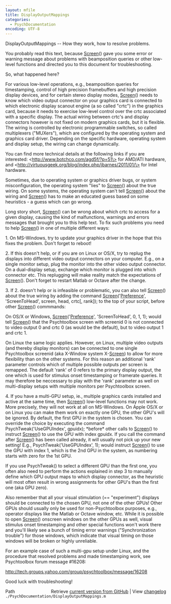 ```yaml
---
layout: mfile
title: DisplayOutputMappings
categories:
  - PsychDocumentation
encoding: UTF-8
---
```


DisplayOutputMappings -- How they work, how to resolve problems.

You probably read this text, because [Screen](/docs/Screen)() gave you some error or
warning message about problems with beamposition queries or other
low-level functions and directed you to this document for
troubleshooting.

So, what happened here?

For various low-level operations, e.g., beamposition queries for
timestamping, control of high precision framebuffers and high precision
display devices, and for certain stereo display modes, [Screen](/docs/Screen)() needs to
know which video output connector on your graphics card is connected to
which electronic display scanout engine (a so called "crtc") in the
graphics card, because it needs to exercise low-level control over the
crtc associated with a specific display. The actual wiring between crtc's
and display connectors however is not fixed on modern graphics cards, but
it is flexible. The wiring is controlled by electronic programmable
switches, so called multiplexers ("MUXers"), which are configured by the
operating system and graphics card driver. Depending on the specific
hardware, operating system and display setup, the wiring can change
dynamically.

You can find more technical details at the following links if you are
interested: \<http://www.botchco.com/agd5f/?p=51\> for AMD/ATI hardware,
and \<http://virtuousgeek.org/blog/index.php/jbarnes/2011/01/\> for Intel
hardware.


Sometimes, due to operating system or graphics driver bugs, or system
misconfiguration, the operating system "lies" to [Screen](/docs/Screen)() about the true
wiring. On some systems, the operating system can't tell [Screen](/docs/Screen)() about the
wiring and [Screen](/docs/Screen)() has to make an educated guess based on some
heuristics - a guess which can go wrong.

Long story short, [Screen](/docs/Screen)() can be wrong about which crtc to access for a
given display, causing the kind of malfunctions, warnings and errors
messages that brought you to this help text. To fix such problems you
need to help [Screen](/docs/Screen)() in one of multiple different ways:

1\. On MS-Windows, try to update your graphics driver in the hope that
   this fixes the problem. Don't forget to reboot!

2\. If this doesn't help, or if you are on Linux or OS/X, try to replug
   the displays into different video output connectors on your computer.
   E.g., on a single monitor setup, plug the monitor into the other video
   output connector. On a dual-display setup, exchange which monitor is
   plugged into which connector etc. This replugging will make reality
   match the expectations of [Screen](/docs/Screen)(). Don't forget to restart Matlab or
   Octave after the change.

3\. If 2. doesn't help or is infeasible or problematic, you can also tell
   [Screen](/docs/Screen)() about the true wiring by adding the command
   [Screen](/docs/Screen)('[Preference](/docs/Preference)', 'ScreenToHead', screen, head, crtc[, rank]); to the
   top of your script, before other [Screen](/docs/Screen)() commmands:

   On OS/X or Windows, [Screen](/docs/Screen)('[Preference](/docs/Preference)', 'ScreenToHead', 0, 1, 1);
   would tell [Screen](/docs/Screen)() that the Psychtoolbox screen with screenid 0 is
   not connected to video output 0 and crtc 0 (as would be the default),
   but to video output 1 and crtc 1.

   On Linux the same logic applies. However, on Linux, multiple video
   outputs (and thereby display monitors) can be connected to one single
   Psychtoolbox screenid (aka X-Window system X-[Screen](/docs/Screen)) to allow for more
   flexibility than on the other systems. For this reason an additional
   'rank' parameter controls which of multiple possible outputs per
   screen is remapped. The default 'rank' of 0 refers to the primary
   display output, the one which is used for stimulus onset timestamping
   or framerate queries. It may therefore be neccessary to play with the
   'rank' parameter as well on multi-display setups with multiple
   monitors per Psychtoolbox screen.

4\. If you have a multi-GPU setup, ie., multiple graphics cards installed
   and active at the same time, then [Screen](/docs/Screen)() low-level functions may not
   work. More precisely, they will not work at all on MS-Windows. On
   Apple OS/X or on Linux you can make them work on exactly one GPU, the
   other GPU's will be ignored. By default, the first GPU in the system
   is chosen. You can override the choice by executing the command
   PsychTweak('UseGPUIndex', gpuidx); \*before\* other calls to [Screen](/docs/Screen)() to
   instruct [Screen](/docs/Screen)() to use the GPU with index gpuidx. If you call the
   command after [Screen](/docs/Screen)() has been called already, it will usually not
   pick up your new setting! E.g., PsychTweak('UseGPUIndex', 1); would
   instruct [Screen](/docs/Screen)() to use the GPU with index 1, which is the 2nd GPU in
   the system, as numbering starts with zero for the 1st GPU.

   If you use PsychTweak() to select a different GPU than the first one,
   you often also need to perform the actions explained in step 3 to
   manually define which GPU output maps to which display connector, as
   the heuristic will most often result in wrong assignments for other
   GPU's than the first one (aka GPU zero).

   Also remember that all your visual stimulation (== "experiment")
   displays should be connected to the chosen GPU, not one of the other
   GPUs! Other GPUs should usually only be used for non-Psychtoolbox
   purposes, e.g., operator displays like the Matlab or Octave window,
   etc. While it is possible to open [Screen](/docs/Screen)() onscreen windows on the
   other GPUs as well, visual stimulus onset timestamping and other
   special functions won't work there and you'll likely see a bunch of
   timing error warnings ("Synchronization trouble") for those windows,
   which indicate that visual timing on those windows will be broken or
   highly unreliable.

   For an example case of such a multi-gpu setup under Linux, and the
   procedure that resolved problems and made timestamping work, see
   Psychtoolbox forum message #16208:

   http://tech.groups.yahoo.com/group/psychtoolbox/message/16208

Good luck with troubleshooting!



<div class="code_header" style="text-align:right;">
  <span style="float:left;">Path&nbsp;&nbsp;</span> <span class="counter">Retrieve <a href=
  "https://raw.github.com/Psychtoolbox-3/Psychtoolbox-3/beta/./PsychDocumentation/DisplayOutputMappings.m">current version from GitHub</a> | View <a href=
  "https://github.com/Psychtoolbox-3/Psychtoolbox-3/commits/beta/./PsychDocumentation/DisplayOutputMappings.m">changelog</a></span>
</div>
<div class="code">
  <code>./PsychDocumentation/DisplayOutputMappings.m</code>
</div>
